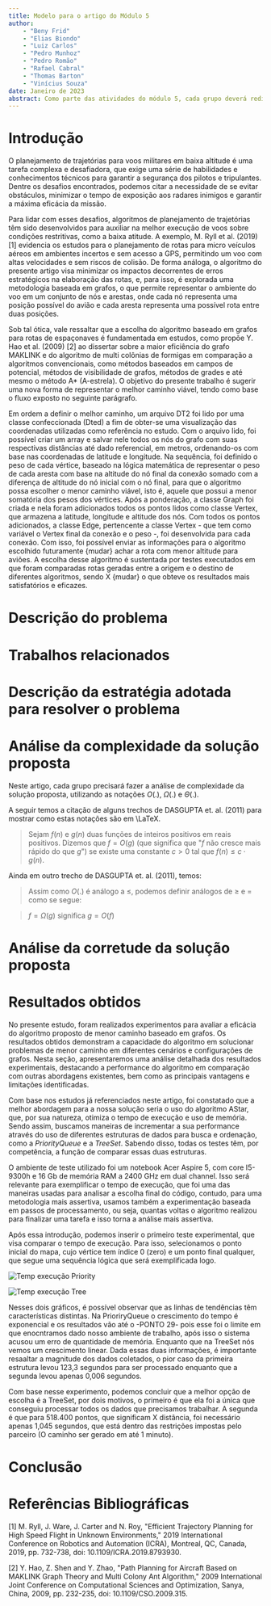 ```yaml
---
title: Modelo para o artigo do Módulo 5
author: 
    - "Beny Frid"
    - "Elias Biondo"
    - "Luiz Carlos"
    - "Pedro Munhoz"
    - "Pedro Romão"
    - "Rafael Cabral"
    - "Thomas Barton"
    - "Vinícius Souza" 
date: Janeiro de 2023
abstract: Como parte das atividades do módulo 5, cada grupo deverá redigir um texto  descrevendo os resultados do projeto no formato de um artigo científico. Este arquivo no formato markdown contém a estrutura básica deste artigo. Cada grupo deverá editar este arquivo com a descrição do projeto que desenvolveu.
---
```


# Introdução

<p> O planejamento de trajetórias para voos militares em baixa altitude é uma tarefa complexa e desafiadora, que exige uma série de habilidades e conhecimentos técnicos para garantir a segurança dos pilotos e tripulantes. Dentre os desafios encontrados, podemos citar a necessidade de se evitar obstáculos, minimizar o tempo de exposição aos radares inimigos e garantir a máxima eficácia da missão. </p>

<p> Para lidar com esses desafios, algoritmos de planejamento de trajetórias têm sido desenvolvidos para auxiliar na melhor execução de voos sobre condições restritivas, como a baixa atitude. A exemplo, M. Ryll et al. (2019) [1] evidencia os estudos para o planejamento de rotas para micro veículos aéreos em ambientes incertos e sem acesso a GPS, permitindo um voo com altas velocidades e sem riscos de colisão. De forma análoga, o algoritmo do presente artigo visa minimizar os impactos decorrentes de erros estratégicos na elaboração das rotas, e, para isso, é explorada uma metodologia baseada em grafos, o que permite representar o ambiente do voo em um conjunto de nós e arestas, onde cada nó representa uma posição possível do avião e cada aresta representa uma possível rota entre duas posições. </p>

<p> Sob tal ótica, vale ressaltar que a escolha do algoritmo baseado em grafos para rotas de espaçonaves é fundamentada em estudos, como propõe Y. Hao et al. (2009) [2] ao dissertar sobre a maior eficiência do grafo MAKLINK e do algoritmo de multi colônias de formigas em comparação a algoritmos convencionais, como métodos baseados em campos de potencial, métodos de visibilidade de grafos, métodos de grades e até mesmo o método A* (A-estrela). O objetivo do presente trabalho é sugerir uma nova forma de representar o melhor caminho viável, tendo como base o fluxo exposto no seguinte parágrafo. </p>

<p> Em ordem a definir o melhor caminho, um arquivo DT2 foi lido por uma classe confeccionada (Dted) a fim de obter-se uma visualização das coordenadas utilizadas como referência no estudo. Com o arquivo lido, foi possível criar um array e salvar nele todos os nós do grafo com suas respectivas distâncias até dado referencial, em metros, ordenando-os com base nas coordenadas de latitude e longitude. Na sequência, foi definido o peso de cada vértice, baseado na lógica matemática de representar o peso de cada aresta com base na  altitude do nó final da conexão somado com a diferença de altitude do nó inicial com o nó final, para que o algoritmo possa escolher o menor caminho viável, isto é, aquele que possui a menor somatória dos pesos dos vértices. Após a ponderação, a classe Graph foi criada e nela foram adicionados todos os pontos lidos como classe Vertex, que armazena a latitude, longitude e altitude dos nós. Com todos os pontos adicionados, a classe Edge, pertencente a classe Vertex - que tem como variável o Vertex final da conexão e o peso -, foi desenvolvida para cada conexão. Com isso, foi possível enviar as informações para o algoritmo escolhido futuramente {mudar} achar a rota com menor altitude para aviões. A escolha desse algoritmo é sustentada por testes executados em que foram comparadas rotas geradas entre a origem e o destino de diferentes algoritmos, sendo X {mudar} o que obteve os resultados mais satisfatórios e eficazes. </p>

# Descrição do problema

# Trabalhos relacionados

# Descrição da estratégia adotada para resolver o problema

# Análise da complexidade da solução proposta

Neste artigo, cada grupo precisará fazer a análise de complexidade da solução proposta, utilizando as notações $O(.)$, $\Omega(.)$ e $\Theta(.)$.

A seguir temos a citação de alguns trechos de DASGUPTA et. al. (2011) para mostrar como estas notações são em \LaTeX. 

> Sejam $f(n)$ e $g(n)$ duas funções de inteiros positivos em reais positivos. Dizemos que $f = O(g)$ (que significa que "$f$ não cresce mais rápido do que $g$") se existe uma constante $c > 0$ tal que $f(n) \leq c \cdot g(n)$.

Ainda em outro trecho de DASGUPTA et. al. (2011), temos:

> Assim como $O(.)$ é análogo a $\leq$, podemos definir análogos de $\geq$ e $=$ como se segue:

> $f = \Omega(g)$ significa $g = O(f)$

# Análise da corretude da solução proposta

# Resultados obtidos

No presente estudo, foram realizados experimentos para avaliar a eficácia do algoritmo proposto de menor caminho baseado em grafos. Os resultados obtidos demonstram a capacidade do algoritmo em solucionar problemas de menor caminho em diferentes cenários e configurações de grafos. Nesta seção, apresentaremos uma análise detalhada dos resultados experimentais, destacando a performance do algoritmo em comparação com outras abordagens existentes, bem como as principais vantagens e limitações identificadas.

Com base nos estudos já referenciados neste artigo, foi constatado que a melhor abordagem para a nossa solução seria o uso do algoritmo AStar, que, por sua natureza, otimiza o tempo de execução e uso de memória. Sendo assim, buscamos maneiras de incrementar a sua performance através do uso de diferentes estruturas de dados para busca e ordenação, como a _PriorityQueue_ e a _TreeSet_. Sabendo disso, todas os testes têm, por competência, a função de comparar essas duas estruturas.

O ambiente de teste utilizado foi um notebook Acer Aspire 5, com core I5-9300h e 16 Gb de memória RAM a 2400 GHz em dual channel. Isso será relevante para exemplificar o tempo de execução, que foi uma das maneiras usadas para analisar a escolha final do código, contudo, para uma metodologia mais assertiva, usamos também a experimentação baseada em passos de processamento, ou seja, quantas voltas o algoritmo realizou para finalizar uma tarefa e isso torna a análise mais assertiva.

Após essa introdução, podemos inserir o primeiro teste experimental, que visa comparar o tempo de execução. Para isso, selecionamos o ponto inicial do mapa, cujo vértice tem índice 0 (zero) e um ponto final qualquer, que segue uma sequência lógica que será exemplificada logo.

![Temp execução Priority](C:\Users\raalc\Documents\GitHub\grupo2\docs\img\execPriority.jpg)

![Temp execução Tree](C:\Users\raalc\Documents\GitHub\grupo2\docs\img\execTree.jpg)

Nesses dois gráficos, é possível observar que as linhas de tendências têm características distintas. Na PrioriryQueue o crescimento do tempo é exponencial e os resultados vão até o -PONTO 29- pois esse foi o limite em que enocntramos dado nosso ambiente de trabalho, após isso o sistema acusou um erro de quantidade de memória. Enquanto que na TreeSet nós vemos um crescimento linear. Dada essas duas informações, é importante resaaltar a magnitude dos dados coletados, o pior caso da primeira estrutura levou 123,3 segundos para ser processado enquanto que a segunda levou apenas 0,006 segundos.

Com base nesse experimento, podemos concluir que a melhor opção de escolha é a TreeSet, por dois motivos, o primeiro é que ela foi a única que conseguiu processar todos os dados que precisamos trabalhar. A segunda é que para 518.400 pontos, que significam X distância, foi necessário apenas 1,045 segundos, que está dentro das restrições impostas pelo parceiro (O caminho ser gerado em até 1 minuto).


# Conclusão

# Referências Bibliográficas

<p> [1] M. Ryll, J. Ware, J. Carter and N. Roy, "Efficient Trajectory Planning for High Speed Flight in Unknown Environments," 2019 International Conference on Robotics and Automation (ICRA), Montreal, QC, Canada, 2019, pp. 732-738, doi: 10.1109/ICRA.2019.8793930. </p>

<p> [2] Y. Hao, Z. Shen and Y. Zhao, "Path Planning for Aircraft Based on MAKLINK Graph Theory and Multi Colony Ant Algorithm," 2009 International Joint Conference on Computational Sciences and Optimization, Sanya, China, 2009, pp. 232-235, doi: 10.1109/CSO.2009.315. </p>